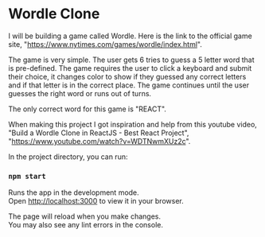 # Wordle Clone

I will be building a game called Wordle. Here is the link to the official game site, "https://www.nytimes.com/games/wordle/index.html". 

The game is very simple. The user gets 6 tries to guess a 5 letter word that is pre-defined. The game requires the user to click a keyboard and submit their choice, it changes color to show if they guessed any correct letters and if that letter is in the correct place. The game continues until the user guesses the right word or runs out of turns.

The only correct word for this game is "REACT".

When making this project I got inspiration and help from this youtube video, "Build a Wordle Clone in ReactJS - Best React Project", "https://www.youtube.com/watch?v=WDTNwmXUz2c". 


In the project directory, you can run:

### `npm start`

Runs the app in the development mode.\
Open [http://localhost:3000](http://localhost:3000) to view it in your browser.

The page will reload when you make changes.\
You may also see any lint errors in the console.

